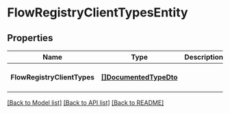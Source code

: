# FlowRegistryClientTypesEntity

## Properties
Name | Type | Description | Notes
------------ | ------------- | ------------- | -------------
**FlowRegistryClientTypes** | [**[]DocumentedTypeDto**](DocumentedTypeDTO.md) |  | [optional] [default to null]

[[Back to Model list]](../README.md#documentation-for-models) [[Back to API list]](../README.md#documentation-for-api-endpoints) [[Back to README]](../README.md)

